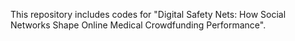 This repository includes codes for "Digital Safety Nets: How Social Networks Shape Online Medical Crowdfunding Performance".
